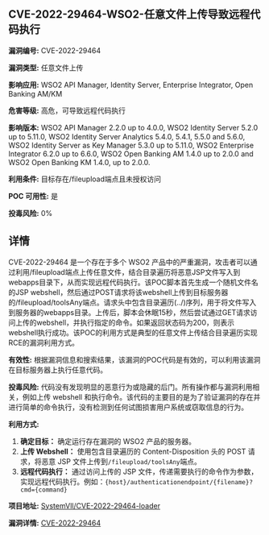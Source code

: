 ## CVE-2022-29464-WSO2-任意文件上传导致远程代码执行

**漏洞编号:** CVE-2022-29464

**漏洞类型:** 任意文件上传

**影响应用:** WSO2 API Manager, Identity Server, Enterprise Integrator, Open Banking AM/KM

**危害等级:** 高危，可导致远程代码执行

**影响版本:** WSO2 API Manager 2.2.0 up to 4.0.0, WSO2 Identity Server 5.2.0 up to 5.11.0, WSO2 Identity Server Analytics 5.4.0, 5.4.1, 5.5.0 and 5.6.0, WSO2 Identity Server as Key Manager 5.3.0 up to 5.11.0, WSO2 Enterprise Integrator 6.2.0 up to 6.6.0, WSO2 Open Banking AM 1.4.0 up to 2.0.0 and WSO2 Open Banking KM 1.4.0, up to 2.0.0.

**利用条件:** 目标存在/fileupload端点且未授权访问

**POC 可用性:** 是

**投毒风险:** 0%

## 详情

CVE-2022-29464 是一个存在于多个 WSO2 产品中的严重漏洞，攻击者可以通过利用/fileupload端点上传任意文件，结合目录遍历将恶意JSP文件写入到webapps目录下，从而实现远程代码执行。该POC脚本首先生成一个随机文件名的JSP webshell，然后通过POST请求将该webshell上传到目标服务器的/fileupload/toolsAny端点。请求头中包含目录遍历(../)序列，用于将文件写入到服务器的webapps目录。上传后，脚本会休眠15秒，然后尝试通过GET请求访问上传的webshell，并执行指定的命令。如果返回状态码为200，则表示webshell执行成功。该POC的利用方式是典型的任意文件上传结合目录遍历实现RCE的漏洞利用方式。

**有效性:**
根据漏洞信息和搜索结果，该漏洞的POC代码是有效的，可以利用该漏洞在目标服务器上执行任意代码。

**投毒风险:**
代码没有发现明显的恶意行为或隐藏的后门。所有操作都与漏洞利用相关，例如上传 webshell 和执行命令。该代码的主要目的是为了验证漏洞的存在并进行简单的命令执行，没有检测到任何试图损害用户系统或窃取信息的行为。

**利用方式:**
1.  **确定目标：** 确定运行存在漏洞的 WSO2 产品的服务器。
2.  **上传 Webshell：** 使用包含目录遍历的 Content-Disposition 头的 POST 请求，将恶意 JSP 文件上传到`/fileupload/toolsAny`端点。
3.  **远程代码执行：** 通过访问上传的 JSP 文件，传递需要执行的命令作为参数，实现远程代码执行。例如：`{host}/authenticationendpoint/{filename}?cmd={command}`


**项目地址:** [SystemVll/CVE-2022-29464-loader](https://github.com/SystemVll/CVE-2022-29464-loader)

**漏洞详情:** [CVE-2022-29464](https://nvd.nist.gov/vuln/detail/CVE-2022-29464)